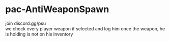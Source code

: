 # pac-AntiWeaponSpawn
join discord.gg/psu <br>
we check every player weapon if selected and log him once the weapon, he is holding is not on his inventory
